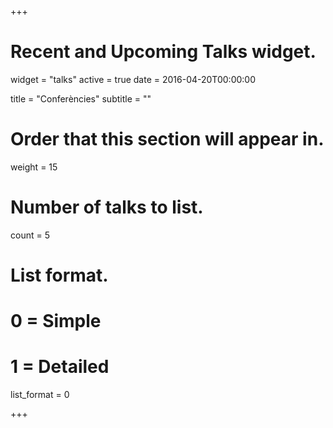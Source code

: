 +++
# Recent and Upcoming Talks widget.
widget = "talks"
active = true
date = 2016-04-20T00:00:00

title = "Conferències"
subtitle = ""

# Order that this section will appear in.
weight = 15

# Number of talks to list.
count = 5

# List format.
#   0 = Simple
#   1 = Detailed
list_format = 0

+++

